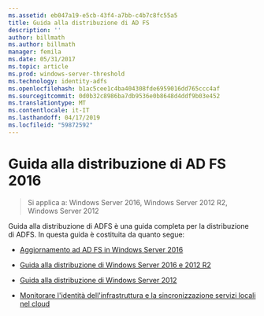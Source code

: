 ```yaml
---
ms.assetid: eb047a19-e5cb-43f4-a7bb-c4b7c8fc55a5
title: Guida alla distribuzione di AD FS
description: ''
author: billmath
ms.author: billmath
manager: femila
ms.date: 05/31/2017
ms.topic: article
ms.prod: windows-server-threshold
ms.technology: identity-adfs
ms.openlocfilehash: b1ac5cee1c4ba404308fde6959016dd765ccc4af
ms.sourcegitcommit: 0d0b32c8986ba7db9536e0b8648d4ddf9b03e452
ms.translationtype: MT
ms.contentlocale: it-IT
ms.lasthandoff: 04/17/2019
ms.locfileid: "59872592"
---
```

# <a name="ad-fs-2016-deployment-guide"></a>Guida alla distribuzione di AD FS 2016

>Si applica a: Windows Server 2016, Windows Server 2012 R2, Windows Server 2012

Guida alla distribuzione di ADFS è una guida completa per la distribuzione di ADFS.  In questa guida è costituita da quanto segue:

  
* [Aggiornamento ad AD FS in Windows Server 2016](Upgrading-to-AD-FS-in-Windows-Server-2016.md)  

* [Guida alla distribuzione di Windows Server 2016 e 2012 R2](Windows-Server-2012-R2-AD-FS-Deployment-Guide.md)

* [Guida alla distribuzione di Windows Server 2012](Windows-Server-2012-AD-FS-Deployment-Guide.md)

* [Monitorare l'identità dell'infrastruttura e la sincronizzazione servizi locali nel cloud](https://azure.microsoft.com/documentation/articles/active-directory-aadconnect-health)
  
